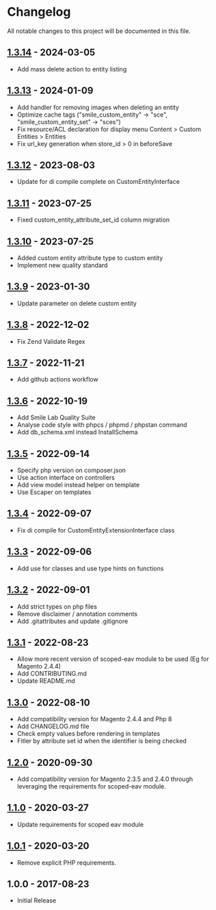 # Changelog

All notable changes to this project will be documented in this file.

## [1.3.14] - 2024-03-05
[1.3.14]: https://github.com/Smile-SA/magento2-module-custom-entity/compare/1.3.13...1.3.14

- Add mass delete action to entity listing

## [1.3.13] - 2024-01-09
[1.3.13]: https://github.com/Smile-SA/magento2-module-custom-entity/compare/1.3.12...1.3.13

- Add handler for removing images when deleting an entity
- Optimize cache tags ("smile_custom_entity" -> "sce", "smile_custom_entity_set" -> "sces")
- Fix resource/ACL declaration for display menu Content > Custom Entities > Entities
- Fix url_key generation when store_id > 0 in beforeSave

## [1.3.12] - 2023-08-03
[1.3.12]: https://github.com/Smile-SA/magento2-module-custom-entity/compare/1.3.11...1.3.12

- Update for di compile complete on CustomEntityInterface

## [1.3.11] - 2023-07-25
[1.3.11]: https://github.com/Smile-SA/magento2-module-custom-entity/compare/1.3.10...1.3.11

- Fixed custom_entity_attribute_set_id column migration

## [1.3.10] - 2023-07-25
[1.3.10]: https://github.com/Smile-SA/magento2-module-custom-entity/compare/1.3.9...1.3.10

- Added custom entity attribute type to custom entity
- Implement new quality standard

## [1.3.9] - 2023-01-30
[1.3.9]: https://github.com/Smile-SA/magento2-module-custom-entity/compare/1.3.8...1.3.9

- Update parameter on delete custom entity

## [1.3.8] - 2022-12-02
[1.3.8]: https://github.com/Smile-SA/magento2-module-custom-entity/compare/1.3.7...1.3.8

- Fix Zend Validate Regex

## [1.3.7] - 2022-11-21
[1.3.7]: https://github.com/Smile-SA/magento2-module-custom-entity/compare/1.3.6...1.3.7

- Add github actions workflow

## [1.3.6] - 2022-10-19
[1.3.6]: https://github.com/Smile-SA/magento2-module-custom-entity/compare/1.3.5...1.3.6

- Add Smile Lab Quality Suite
- Analyse code style with phpcs / phpmd / phpstan command
- Add db_schema.xml instead InstallSchema

## [1.3.5] - 2022-09-14
[1.3.5]: https://github.com/Smile-SA/magento2-module-custom-entity/compare/1.3.4...1.3.5

- Specify php version on composer.json
- Use action interface on controllers
- Add view model instead helper on template
- Use Escaper on templates

## [1.3.4] - 2022-09-07
[1.3.4]: https://github.com/Smile-SA/magento2-module-custom-entity/compare/1.3.3...1.3.4

- Fix di compile for CustomEntityExtensionInterface class

## [1.3.3] - 2022-09-06
[1.3.3]: https://github.com/Smile-SA/magento2-module-custom-entity/compare/1.3.2...1.3.3

- Add use for classes and use type hints on functions

## [1.3.2] - 2022-09-01
[1.3.2]: https://github.com/Smile-SA/magento2-module-custom-entity/compare/1.3.1...1.3.2

- Add strict types on php files
- Remove disclaimer / annotation comments
- Add .gitattributes and update .gitignore

## [1.3.1] - 2022-08-23
[1.3.1]: https://github.com/Smile-SA/magento2-module-custom-entity/compare/1.3.0...1.3.1

- Allow more recent version of scoped-eav module to be used (Eg for Magento 2.4.4)
- Add CONTRIBUTING.md
- Update README.md

## [1.3.0] - 2022-08-10
[1.3.0]: https://github.com/Smile-SA/magento2-module-custom-entity/compare/1.2.0...1.3.0

- Add compatibility version for Magento 2.4.4 and Php 8
- Add CHANGELOG.md file
- Check empty values before rendering in templates
- Fitler by attribute set id when the identifier is being checked

## [1.2.0] - 2020-09-30
[1.2.0]: https://github.com/Smile-SA/magento2-module-custom-entity/compare/1.1.0...1.2.0

- Add compatibility version for Magento 2.3.5 and 2.4.0 through leveraging the requirements for scoped-eav module.

## [1.1.0] - 2020-03-27
[1.1.0]: https://github.com/Smile-SA/magento2-module-custom-entity/compare/1.0.1...1.1.0

- Update requirements for scoped eav module

## [1.0.1] - 2020-03-20
[1.0.1]: https://github.com/Smile-SA/magento2-module-custom-entity/compare/1.0.0...1.0.1

- Remove explicit PHP requirements.

## 1.0.0 - 2017-08-23

- Initial Release
